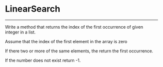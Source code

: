 # LinearSearch
<hr>
<p>Write a method that returns the index of the first occurrence of given integer in a list.</p>
<p>Assume that the index of the first element in the array is zero</p>
<p>If there two or more of the same elements, the return the first occurrence.</p>
<p>If the number does not exist return -1. </p>